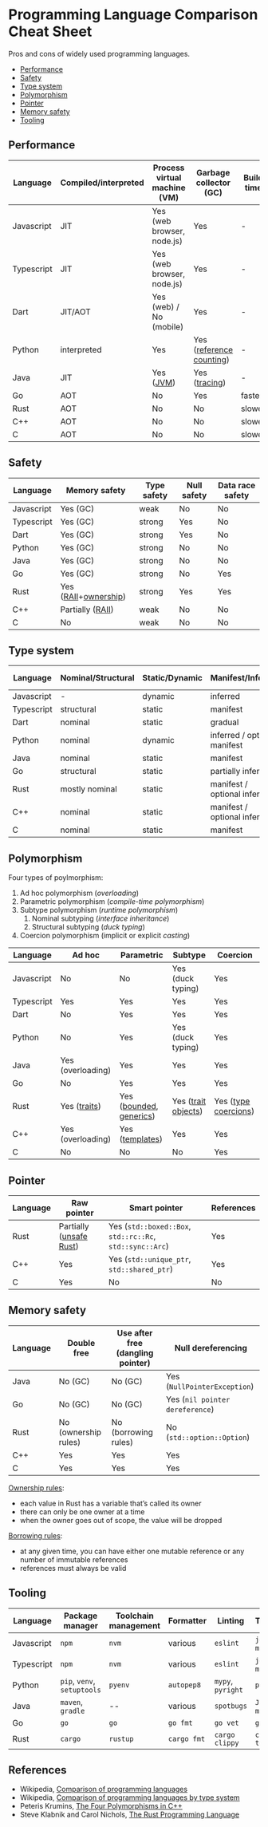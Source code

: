 # Programming Language Comparison Cheat Sheet

Pros and cons of widely used programming languages.

- [Performance](#performance)
- [Safety](#safety)
- [Type system](#type-system)
- [Polymorphism](#polymorphism)
- [Pointer](#pointer)
- [Memory safety](#memory-safety)
- [Tooling](#tooling)

## Performance

Language | Compiled/interpreted | Process virtual machine (VM) | Garbage collector (GC) | Build time
-- | -- | -- | -- | --
Javascript | JIT | Yes (web browser, node.js) | Yes | -
Typescript | JIT | Yes (web browser, node.js) | Yes | -
Dart | JIT/AOT | Yes (web) / No (mobile) | Yes | -
Python | interpreted | Yes | Yes ([reference counting](https://en.wikipedia.org/wiki/Reference_counting)) | -
Java | JIT | Yes ([JVM](https://en.wikipedia.org/wiki/Java_virtual_machine)) | Yes ([tracing](https://en.wikipedia.org/wiki/Tracing_garbage_collection)) | -
Go | AOT | No | Yes | faster
Rust | AOT | No | No | slower
C++ | AOT | No | No | slower
C | AOT | No | No | slower

## Safety

Language | Memory safety | Type safety | Null safety | Data race safety
-- | -- | -- | -- | --
Javascript | Yes (GC) | weak | No | No
Typescript | Yes (GC) | strong | Yes | No
Dart | Yes (GC) | strong | Yes | No
Python | Yes (GC) | strong | No | No
Java | Yes (GC) | strong | No | No
Go | Yes (GC) | strong | No | Yes
Rust | Yes ([RAII](https://en.wikipedia.org/wiki/Resource_acquisition_is_initialization)+[ownership](https://doc.rust-lang.org/book/ch04-01-what-is-ownership.html)) | strong | Yes | Yes
C++ | Partially ([RAII](https://en.wikipedia.org/wiki/Resource_acquisition_is_initialization)) | weak | No | No
C | No | weak | No | No

## Type system

Language | Nominal/Structural | Static/Dynamic | Manifest/Inferred | Sum types
-- | -- | -- | -- | --
Javascript | - | dynamic | inferred | No
Typescript | structural | static | manifest | No
Dart | nominal | static | gradual | No
Python | nominal | dynamic | inferred / optional manifest | No
Java | nominal | static | manifest | No
Go | structural | static | partially inferred | No
Rust | mostly nominal | static | manifest / optional inferred | Yes ([enum](https://doc.rust-lang.org/std/keyword.enum.html))
C++ | nominal | static | manifest / optional inferred | No
C | nominal | static | manifest | No

## Polymorphism

Four types of poylmorphism:

1. Ad hoc polymorphism (*overloading*)
2. Parametric polymorphism (*compile-time polymorphism*)
3. Subtype polymorphism (*runtime polymorphism*)
    1. Nominal subtyping (*interface inheritance*)
    1. Structural subtyping (*duck typing*)
4. Coercion polymorphism (implicit or explicit *casting*)

Language | Ad hoc | Parametric | Subtype | Coercion
-- | -- | -- | -- | --
Javascript | No | No | Yes (duck typing) | Yes
Typescript | Yes | Yes | Yes | Yes
Dart | No | Yes | Yes | Yes
Python | No | Yes | Yes (duck typing) | Yes
Java | Yes (overloading) | Yes | Yes | Yes
Go | No | Yes | Yes | Yes
Rust | Yes ([traits](https://doc.rust-lang.org/book/ch10-02-traits.html)) | Yes ([bounded](https://doc.rust-lang.org/book/ch17-01-what-is-oo.html#polymorphism), [generics](https://doc.rust-lang.org/book/ch10-01-syntax.html)) | Yes ([trait objects](https://doc.rust-lang.org/stable/book/ch17-02-trait-objects.html)) | Yes ([type coercions](https://doc.rust-lang.org/reference/type-coercions.html))
C++ | Yes (overloading) | Yes ([templates](https://isocpp.org/wiki/faq/templates)) | Yes | Yes
C | No | No | No | Yes

## Pointer

Language  | Raw pointer | Smart pointer | References
-- | -- | -- | --
Rust | Partially ([unsafe Rust](https://doc.rust-lang.org/book/ch19-01-unsafe-rust.html#unsafe-rust)) | Yes (`std::boxed::Box`, `std::rc::Rc`, `std::sync::Arc`) | Yes
C++ | Yes | Yes (`std::unique_ptr`, `std::shared_ptr`) | Yes
C | Yes| No | No

## Memory safety

Language | Double free | Use after free (dangling pointer) | Null dereferencing
-- | -- | -- | --
Java | No (GC) | No (GC) | Yes (`NullPointerException`)
Go | No (GC) | No (GC) | Yes (`nil pointer dereference`)
Rust | No (ownership rules) | No (borrowing rules) | No (`std::option::Option`)
C++ | Yes | Yes | Yes
C | Yes | Yes | Yes

[Ownership rules](https://doc.rust-lang.org/book/ch04-01-what-is-ownership.html#ownership-rules):

- each value in Rust has a variable that’s called its owner
- there can only be one owner at a time
- when the owner goes out of scope, the value will be dropped

[Borrowing rules](https://doc.rust-lang.org/book/ch04-02-references-and-borrowing.html#the-rules-of-references):

- at any given time, you can have either one mutable reference or any number of immutable references
- references must always be valid

## Tooling

Language | Package manager | Toolchain management | Formatter | Linting | Testing
-- | -- | -- | -- | -- | --
Javascript | `npm` | `nvm` | various | `eslint` | `jest`, `mocha`
Typescript | `npm` | `nvm` | various | `eslint` | `jest`, `mocha`
Python | `pip`, `venv`, `setuptools` | `pyenv` | `autopep8` | `mypy`, `pyright` | `pytest`
Java | `maven`, `gradle` | -- | various | `spotbugs` | `JUnit`, `mockito`
Go | `go` | `go` | `go fmt` | `go vet` | `go test`
Rust | `cargo` | `rustup` | `cargo fmt` | `cargo clippy` | `cargo test`

## References

- Wikipedia, [Comparison of programming languages](https://en.wikipedia.org/wiki/Comparison_of_programming_languages)
- Wikipedia, [Comparison of programming languages by type system](https://en.wikipedia.org/wiki/Comparison_of_programming_languages_by_type_system)
- Peteris Krumins, [The Four Polymorphisms in C++](https://catonmat.net/cpp-polymorphism)
- Steve Klabnik and Carol Nichols, [The Rust Programming Language](https://doc.rust-lang.org/book/)
